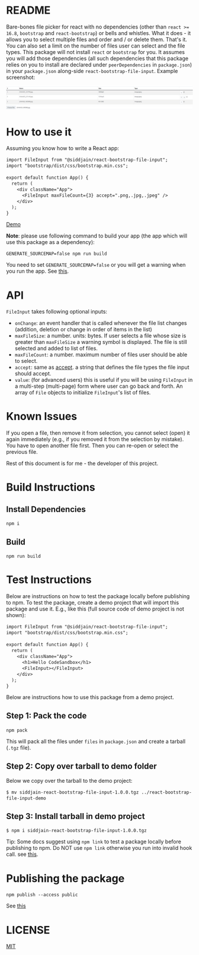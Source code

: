 # README

Bare-bones file picker for react with no dependencies (other than `react >= 16.8`, `bootstrap` and `react-bootstrap`) or bells and whistles.
What it does - it allows you to select multiple files and order and / or delete them. That's it.
You can also set a limit on the number of files user can select and the file types.
This package will not install `react` or `bootstrap` for you. It assumes you will add those dependencies
(all such dependencies that this package relies on you to install are declared under `peerDependencies` in `package.json`)
in your `package.json` along-side `react-bootstrap-file-input`. Example screenshot:

![Screenshot](screenshot.PNG)

# How to use it

Assuming you know how to write a React app:

```
import FileInput from "@siddjain/react-bootstrap-file-input";
import "bootstrap/dist/css/bootstrap.min.css";

export default function App() {
  return (
    <div className="App">
      <FileInput maxFileCount={3} accept=".png,.jpg,.jpeg" />
    </div>
  );
}
```

[Demo](https://codesandbox.io/s/react-bootstrap-file-input-ijw2fe)

**Note**: please use following command to build your app (the app which will use this package as a dependency):

```
GENERATE_SOURCEMAP=false npm run build
```

You need to set `GENERATE_SOURCEMAP=false` or you will get a warning when you run the app. See [this](https://stackoverflow.com/a/70834076/147530).

# API

`FileInput` takes following optional inputs:

- `onChange`: an event handler that is called whenever the file list changes (addition, deletion or change in order of items in the list)
- `maxFileSize`: a number. units: bytes. If user selects a file whose size is greater than `maxFileSize` a warning symbol is displayed. The file is still selected and added to list of files.
- `maxFileCount`: a number. maximum number of files user should be able to select.
- `accept`: same as [accept](https://developer.mozilla.org/en-US/docs/Web/HTML/Element/input/file#accept). a string that defines the file types the file input should accept.
- `value`: (for advanced users) this is useful if you will be using `FileInput` in a multi-step (multi-page) form where user can go back and forth. An array of `File` objects to initialize `FileInput`'s list of files.

# Known Issues

If you open a file, then remove it from selection, you cannot select (open) it again immediately (e.g., if you removed it from the selection by mistake).
You have to open another file first. Then you can re-open or select the previous file.

Rest of this document is for me - the developer of this project.

# Build Instructions

## Install Dependencies

```
npm i
```

## Build

```
npm run build
```

# Test Instructions

Below are instructions on how to test the package locally before publishing to npm.
To test the package, create a demo project that will import this package and use it.
E.g., like this (full source code of demo project is not shown):

```
import FileInput from "@siddjain/react-bootstrap-file-input";
import "bootstrap/dist/css/bootstrap.min.css";

export default function App() {
  return (
    <div className="App">
      <h1>Hello CodeSandbox</h1>
      <FileInput></FileInput>
    </div>
  );
}
```

Below are instructions how to use this package from a demo project.

## Step 1: Pack the code

```
npm pack 
```

This will pack all the files under `files` in `package.json` and create a tarball (`.tgz` file).

## Step 2: Copy over tarball to demo folder

Below we copy over the tarball to the demo project:

```
$ mv siddjain-react-bootstrap-file-input-1.0.0.tgz ../react-bootstrap-file-input-demo
```

## Step 3: Install tarball in demo project

```
$ npm i siddjain-react-bootstrap-file-input-1.0.0.tgz
```

Tip: Some docs suggest using `npm link` to test a package locally before publishing to npm.
Do NOT use `npm link` otherwise you run into invalid hook call. see [this](https://github.com/facebook/react/issues/15812).

# Publishing the package

```
npm publish --access public
```

See [this](https://docs.npmjs.com/creating-and-publishing-scoped-public-packages)

# LICENSE

[MIT](LICENSE.txt)